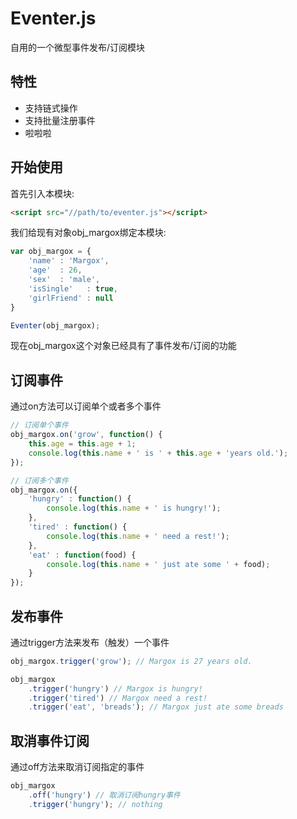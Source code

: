 # Eventer.js
自用的一个微型事件发布/订阅模块

## 特性
- 支持链式操作
- 支持批量注册事件
- 啦啦啦

## 开始使用
首先引入本模块:
```html
<script src="//path/to/eventer.js"></script>
```
我们给现有对象obj_margox绑定本模块:
```javascript
var obj_margox = {
    'name' : 'Margox',
    'age'  : 26,
    'sex'  : 'male',
    'isSingle'   : true,
    'girlFriend' : null
}

Eventer(obj_margox);
```
现在obj_margox这个对象已经具有了事件发布/订阅的功能
## 订阅事件
通过on方法可以订阅单个或者多个事件
```javascript
// 订阅单个事件
obj_margox.on('grow', function() {
    this.age = this.age + 1;
    console.log(this.name + ' is ' + this.age + 'years old.');
});

// 订阅多个事件
obj_margox.on({
    'hungry' : function() {
        console.log(this.name + ' is hungry!');
    },
    'tired' : function() {
        console.log(this.name + ' need a rest!');
    },
    'eat' : function(food) {
        console.log(this.name + ' just ate some ' + food);
    }
});
```
## 发布事件
通过trigger方法来发布（触发）一个事件
```javascript
obj_margox.trigger('grow'); // Margox is 27 years old.

obj_margox
    .trigger('hungry') // Margox is hungry!
    .trigger('tired') // Margox need a rest!
    .trigger('eat', 'breads'); // Margox just ate some breads
```
## 取消事件订阅
通过off方法来取消订阅指定的事件
```javascript
obj_margox
    .off('hungry') // 取消订阅hungry事件
    .trigger('hungry'); // nothing
```
